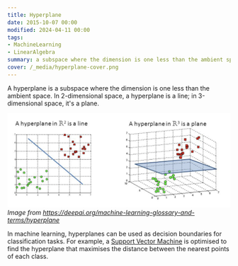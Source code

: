 ```yaml
---
title: Hyperplane
date: 2015-10-07 00:00
modified: 2024-04-11 00:00
tags:
- MachineLearning
- LinearAlgebra
summary: a subspace where the dimension is one less than the ambient space
cover: /_media/hyperplane-cover.png
---
```


A hyperplane is a subspace where the dimension is one less than the ambient space. In 2-dimensional space, a hyperplane is a line; in 3-dimensional space, it's a plane.

![Hyperplane](../_media/hyperplane-examples.png)
*Image from https://deepai.org/machine-learning-glossary-and-terms/hyperplane*

In machine learning, hyperplanes can be used as decision boundaries for classification tasks. For example, a [Support Vector Machine](../../../permanent/support-vector-machine.md) is optimised to find the hyperplane that maximises the distance between the nearest points of each class.
